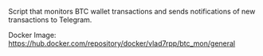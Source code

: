 Script that monitors BTC wallet transactions and sends notifications of new transactions to Telegram.


Docker Image: https://hub.docker.com/repository/docker/vlad7rpp/btc_mon/general